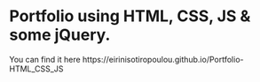 
<h1>Portfolio using HTML, CSS, JS & some jQuery.</h1> 

<p> You can find it here https://eirinisotiropoulou.github.io/Portfolio-HTML_CSS_JS </p>
